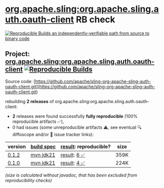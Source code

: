 [org.apache.sling:org.apache.sling.auth.oauth-client](https://central.sonatype.com/artifact/org.apache.sling/org.apache.sling.auth.oauth-client/versions) RB check
=======

[![Reproducible Builds](https://reproducible-builds.org/images/logos/rb.svg) an independently-verifiable path from source to binary code](https://reproducible-builds.org/)

## Project: [org.apache.sling:org.apache.sling.auth.oauth-client](https://central.sonatype.com/artifact/org.apache.sling/org.apache.sling.auth.oauth-client/versions) [![Reproducible Builds](https://img.shields.io/endpoint?url=https://raw.githubusercontent.com/jvm-repo-rebuild/reproducible-central/master/content/org/apache/sling/org.apache.sling.auth.oauth-client/badge.json)](https://github.com/jvm-repo-rebuild/reproducible-central/blob/master/content/org/apache/sling/org.apache.sling.auth.oauth-client/README.md)

Source code: [https://github.com/apache/sling-org-apache-sling-auth-oauth-client.git](https://github.com/apache/sling-org-apache-sling-auth-oauth-client.git)

rebuilding **2 releases** of org.apache.sling:org.apache.sling.auth.oauth-client:
- **2** releases were found successfully **fully reproducible** (100% reproducible artifacts :white_check_mark:),
- 0 had issues (some unreproducible artifacts :warning:, see eventual :mag: diffoscope and/or :memo: issue tracker links):

| version | [build spec](/BUILDSPEC.md) | [result](https://reproducible-builds.org/docs/jvm/): reproducible? | size |
| -- | --------- | ------ | -- |
| [0.1.2](https://central.sonatype.com/artifact/org.apache.sling/org.apache.sling.auth.oauth-client/0.1.2/pom) | [mvn jdk21](org.apache.sling.auth.oauth-client-0.1.2.buildspec) | [result](org.apache.sling.auth.oauth-client-0.1.2.buildinfo): [6 :white_check_mark: ](org.apache.sling.auth.oauth-client-0.1.2.buildcompare) | 359K |
| [0.1.0](https://central.sonatype.com/artifact/org.apache.sling/org.apache.sling.auth.oauth-client/0.1.0/pom) | [mvn jdk21](org.apache.sling.auth.oauth-client-0.1.0.buildspec) | [result](org.apache.sling.auth.oauth-client-0.1.0.buildinfo): [4 :white_check_mark: ](org.apache.sling.auth.oauth-client-0.1.0.buildcompare) | 224K |

<i>(size is calculated without javadoc, that has been excluded from reproducibility checks)</i>
